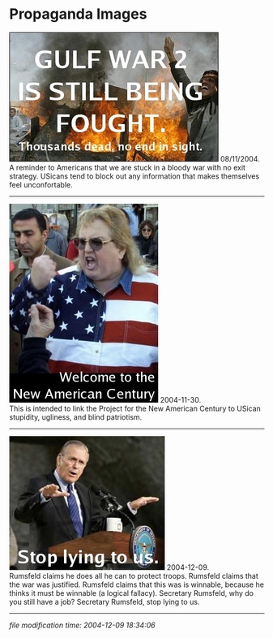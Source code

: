 Propaganda Images
=================

![GULF WAR 2 IS STILL BEING FOUGHT.  Thousands dead, no end in sight.](/images/gw2sbf.jpg) 08/11/2004.  
A reminder to Americans that we are stuck in a bloody war with no exit strategy. USicans tend to block out any information that makes themselves feel unconfortable.  

* * *

![Welcome to the New American Century](/images/new-american-century.jpg) 2004-11-30.  
This is intended to link the Project for the New American Century to USican stupidity, ugliness, and blind patriotism.  

* * *

![Rumsfeld, stop lying to us.](/images/propaganda-stop-lying-to-us.jpg) 2004-12-09.  
Rumsfeld claims he does all he can to protect troops. Rumsfeld claims that the war was justified. Rumsfeld claims that this was is winnable, because he thinks it must be winnable (a logical fallacy). Secretary Rumsfeld, why do you still have a job? Secretary Rumsfeld, stop lying to us.  

* * *


<div class="rightside"><em>file modification time: 2004-12-09 18:34:06</em></div>

